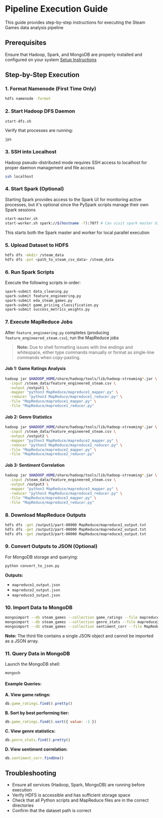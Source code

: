 # Pipeline Execution Guide

This guide provides step-by-step instructions for executing the Steam Games data analysis pipeline

## Prerequisites

Ensure that Hadoop, Spark, and MongoDB are properly installed and configured on your system
[Setup Instructions](../setup/Setup.md)

## Step-by-Step Execution

### 1. Format Namenode (First Time Only)

```bash
hdfs namenode -format
```

### 2. Start Hadoop DFS Daemon

```bash
start-dfs.sh
```

Verify that processes are running:
```bash
jps
```

### 3. SSH into Localhost

Hadoop pseudo-distributed mode requires SSH access to localhost for proper daemon management and file access

```bash
ssh localhost
```

### 4. Start Spark (Optional)

Starting Spark provides access to the Spark UI for monitoring active processes, but it's optional since the PySpark scripts manage their own Spark sessions

```bash
start-master.sh
start-worker.sh spark://$(hostname -f):7077 # Can visit spark master UI @ http://localhost:8080
```

This starts both the Spark master and worker for local parallel execution

### 5. Upload Dataset to HDFS

```bash
hdfs dfs -mkdir /steam_data
hdfs dfs -put <path_to_steam_csv_data> /steam_data
```

### 6. Run Spark Scripts

Execute the following scripts in order:

```bash
spark-submit data_cleaning.py
spark-submit feature_engineering.py
spark-submit eda_steam_games.py
spark-submit game_pricing_classification.py
spark-submit success_metrics_weights.py
```

### 7. Execute MapReduce Jobs

After `feature_engineering.py` completes (producing `feature_engineered_steam.csv`), run the MapReduce jobs

> **Note:** Due to shell formatting issues with line endings and whitespace, either type commands manually or format as single-line commands when copy-pasting.

#### Job 1: Game Ratings Analysis
```bash
hadoop jar $HADOOP_HOME/share/hadoop/tools/lib/hadoop-streaming*.jar \
  -input /steam_data/feature_engineered_steam.csv \
  -output /output1 \
  -mapper "python3 MapReduce/mapreduce1_mapper.py" \
  -reducer "python3 MapReduce/mapreduce1_reducer.py" \
  -file "MapReduce/mapreduce1_mapper.py" \
  -file "MapReduce/mapreduce1_reducer.py"
```

#### Job 2: Genre Statistics
```bash
hadoop jar $HADOOP_HOME/share/hadoop/tools/lib/hadoop-streaming*.jar \
  -input /steam_data/feature_engineered_steam.csv \
  -output /output2 \
  -mapper "python3 MapReduce/mapreduce2_mapper.py" \
  -reducer "python3 MapReduce/mapreduce2_reducer.py" \
  -file "MapReduce/mapreduce2_mapper.py" \
  -file "MapReduce/mapreduce2_reducer.py"
```

#### Job 3: Sentiment Correlation
```bash
hadoop jar $HADOOP_HOME/share/hadoop/tools/lib/hadoop-streaming*.jar \
  -input /steam_data/feature_engineered_steam.csv \
  -output /output3 \
  -mapper "python3 MapReduce/mapreduce3_mapper.py" \
  -reducer "python3 MapReduce/mapreduce3_reducer.py" \
  -file "MapReduce/mapreduce3_mapper.py" \
  -file "MapReduce/mapreduce3_reducer.py"
```

### 8. Download MapReduce Outputs

```bash
hdfs dfs -get /output1/part-00000 MapReduce/mapreduce1_output.txt
hdfs dfs -get /output2/part-00000 MapReduce/mapreduce2_output.txt
hdfs dfs -get /output3/part-00000 MapReduce/mapreduce3_output.txt
```

### 9. Convert Outputs to JSON (Optional)

For MongoDB storage and querying:

```bash
python convert_to_json.py
```

**Outputs:**
- `mapreduce1_output.json`
- `mapreduce2_output.json`
- `mapreduce3_output.json`

### 10. Import Data to MongoDB

```bash
mongoimport --db steam_games --collection game_ratings --file mapreduce1_output.json --jsonArray
mongoimport --db steam_games --collection genre_stats --file mapreduce2_output.json --jsonArray
mongoimport --db steam_games --collection sentiment_corr --file MapReduce/mapreduce3_output.json
```

**Note:** The third file contains a single JSON object and cannot be imported as a JSON array.

### 11. Query Data in MongoDB

Launch the MongoDB shell:
```bash
mongosh
```

#### Example Queries:

**A. View game ratings:**
```javascript
db.game_ratings.find().pretty()
```

**B. Sort by best performing tier:**
```javascript
db.game_ratings.find().sort({ value: -1 })
```

**C. View genre statistics:**
```javascript
db.genre_stats.find().pretty()
```

**D. View sentiment correlation:**
```javascript
db.sentiment_corr.findOne()
```

## Troubleshooting

- Ensure all services (Hadoop, Spark, MongoDB) are running before execution
- Verify HDFS is accessible and has sufficient storage space
- Check that all Python scripts and MapReduce files are in the correct directories
- Confirm that the dataset path is correct 